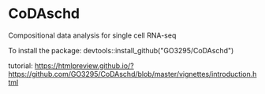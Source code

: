 # CoDAschd
Compositional data analysis for single cell RNA-seq

To install the package: devtools::install_github("GO3295/CoDAschd")
  
tutorial: https://htmlpreview.github.io/?https://github.com/GO3295/CoDAschd/blob/master/vignettes/introduction.html
